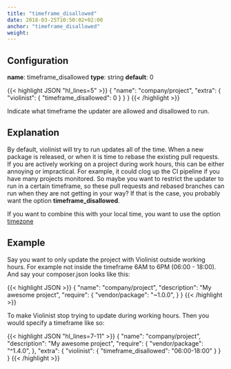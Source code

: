 ```yaml
---
title: "timeframe_disallowed"
date: 2018-03-25T10:50:02+02:00
anchor: "timeframe_disallowed"
weight: 
---
```


## Configuration

__name__: timeframe_disallowed
__type__: string
__default__: 0

{{< highlight JSON "hl_lines=5" >}}
{
  "name": "company/project",
  "extra": {
    "violinist": {
      "timeframe_disallowed": 0
    }
  }
}
{{< /highlight >}}

Indicate what timeframe the updater are allowed and disallowed to run.

## Explanation

By default, violinist will try to run updates all of the time. When a new package is released, or when it is time to rebase the existing pull requests. If you are actively working on a project during work hours, this can be either annoying or impractical. For example, it could clog up the CI pipeline if you have many projects monitored. So maybe you want to restrict the updater to run in a certain timeframe, so these pull requests and rebased branches can run when they are not getting in your way? If that is the case, you probably want the option __timeframe_disallowed__.

If you want to combine this with your local time, you want to use the option [timezone](#timezone)

## Example

Say you want to only update the project with Violinist outside working hours. For example not inside the timeframe 6AM to 6PM (06:00 - 18:00). And say your composer.json looks like this:

{{< highlight JSON >}}
{
  "name": "company/project",
  "description": "My awesome project",
  "require": {
    "vendor/package": "~1.0.0",
  }
}
{{< /highlight >}}


To make Violinist stop trying to update during working hours. Then you would specify a timeframe like so:


{{< highlight JSON "hl_lines=7-11" >}}
{
  "name": "company/project",
  "description": "My awesome project",
  "require": {
    "vendor/package": "^1.4.0",
  },
  "extra": {
    "violinist": {
      "timeframe_disallowed": "06:00-18:00"
    }
  }
}
{{< /highlight >}}
